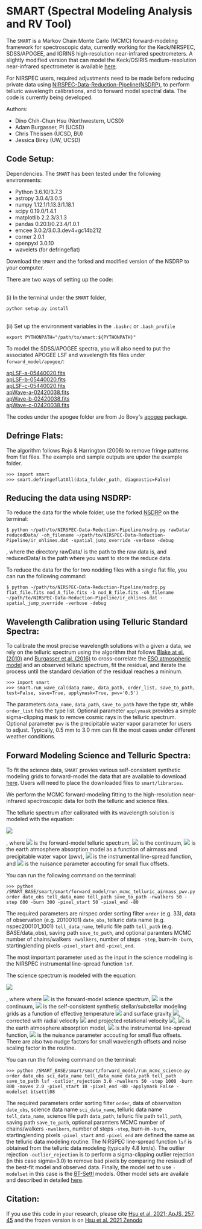 # SMART (Spectral Modeling Analysis and RV Tool)
The `SMART` is a Markov Chain Monte Carlo (MCMC) forward-modeling framework for spectroscopic data, currently working for the Keck/NIRSPEC, SDSS/APOGEE, and IGRINS high-resolution near-infrared spectrometers. A slightly modified version that can model the Keck/OSIRIS medium-resolution near-infrared spectrometer is available [here](https://github.com/ctheissen/osiris_fmp).

For NIRSPEC users, required adjustments need to be made before reducing private data using [NIRSPEC-Data-Reduction-Pipeline(NSDRP)](https://github.com/Keck-DataReductionPipelines/NIRSPEC-Data-Reduction-Pipeline), to perform telluric wavelength calibrations, and to forward model spectral data. The code is currently being developed.

Authors:
* Dino Chih-Chun Hsu (Northwestern, UCSD)
* Adam Burgasser, PI (UCSD)
* Chris Theissen (UCSD, BU)
* Jessica Birky (UW, UCSD)

## Code Setup:
Dependencies. The `SMART` has been tested under the following environments:
* Python 3.6.10/3.7.3
* astropy 3.0.4/3.0.5
* numpy 1.12.1/1.13.3/1.18.1
* scipy 0.19.0/1.4.1
* matplotlib 2.2.3/3.1.3
* pandas 0.20.1/0.23.4/1.0.1
* emcee 3.0.2/3.0.3.dev4+gc14b212
* corner 2.0.1
* openpyxl 3.0.10
* wavelets (for defringeflat)

Download the `SMART` and the forked and modified version of the NSDRP to your computer.

There are two ways of setting up the code:

<br/>(i) In the terminal under the `SMART` folder, 

```
python setup.py install
```

<br/>(ii) Set up the environment variables in the `.bashrc` or `.bash_profile`

```
export PYTHONPATH="/path/to/smart:${PYTHONPATH}"
```

To model the SDSS/APOGEE spectra, you will also need to put the associated APOGEE LSF and wavelength fits files under `forward_model/apogee/`:

[apLSF-a-05440020.fits](https://dr13.sdss.org/sas/dr13/apogee/spectro/redux/r6/cal/lsf/apLSF-a-05440020.fits)<br/>
[apLSF-b-05440020.fits](https://dr13.sdss.org/sas/dr13/apogee/spectro/redux/r6/cal/lsf/apLSF-b-05440020.fits)<br/>
[apLSF-c-05440020.fits](https://dr13.sdss.org/sas/dr13/apogee/spectro/redux/r6/cal/lsf/apLSF-c-05440020.fits)<br/>
[apWave-a-02420038.fits](https://dr13.sdss.org/sas/dr13/apogee/spectro/redux/r6/cal/wave/apWave-a-02420038.fits)<br/>
[apWave-b-02420038.fits](https://dr13.sdss.org/sas/dr13/apogee/spectro/redux/r6/cal/wave/apWave-b-02420038.fits)<br/>
[apWave-c-02420038.fits](https://dr13.sdss.org/sas/dr13/apogee/spectro/redux/r6/cal/wave/apWave-c-02420038.fits)<br/>

The codes under the apogee folder are from Jo Bovy's [apogee](https://github.com/jobovy/apogee) package.

## Defringe Flats:
The algorithm follows Rojo & Harrington (2006) to remove fringe patterns from flat files. The example and sample outputs are upder the example folder.

```
>>> import smart
>>> smart.defringeflatAll(data_folder_path, diagnostic=False)
```

## Reducing the data using NSDRP:
To reduce the data for the whole folder, use the forked [NSDRP](https://github.com/ctheissen/NIRSPEC-Data-Reduction-Pipeline) on the terminal:

```
$ python ~/path/to/NIRSPEC-Data-Reduction-Pipeline/nsdrp.py rawData/ reducedData/ -oh_filename ~/path/to/NIRSPEC-Data-Reduction-Pipeline/ir_ohlines.dat -spatial_jump_override -verbose -debug
```

, where the directory rawData/ is the path to the raw data is, and reducedData/ is the path where you want to store the reduce data.

To reduce the data for the for two nodding files with a single flat file, you can run the following command:

```
$ python ~/path/to/NIRSPEC-Data-Reduction-Pipeline/nsdrp.py flat_file.fits nod_A_file.fits -b nod_B_file.fits -oh_filename ~/path/to/NIRSPEC-Data-Reduction-Pipeline/ir_ohlines.dat -spatial_jump_override -verbose -debug
```

## Wavelength Calibration using Telluric Standard Spectra:
To calibrate the most precise wavelength solutions with a given a data, we rely on the telluric spectrum using the algorithm that follows [Blake at el. (2010)](https://ui.adsabs.harvard.edu/abs/2010ApJ...723..684B/abstract) and [Burgasser et al. (2016)](https://ui.adsabs.harvard.edu/abs/2016ApJ...827...25B/abstract) to cross-correlate the [ESO atmospheric model](https://ui.adsabs.harvard.edu/abs/2014A%26A...568A...9M/abstract) and an observed telluric spectrum, fit the residual, and iterate the process until the standard deviation of the residual reaches a mininum.

```
>>> import smart
>>> smart.run_wave_cal(data_name, data_path, order_list, save_to_path, test=False, save=True, applymask=True, pwv='0.5')
```

The parameters `data_name`, `data_path`, `save_to_path` have the type str, while `order_list` has the type list. Optional parameter `applymask` provides a simple sigma-clipping mask to remove cosmic rays in the telluric spectrum. Optional parameter `pwv` is the precipitable water vapor parameter for users to adjust. Typically, 0.5 mm to 3.0 mm can fit the most cases under different weather conditions. 

## Forward Modeling Science and Telluric Spectra:
To fit the science data, `SMART` provies various self-consistent synthetic modeling grids to forward-model the data that are available to download [here](https://drive.google.com/drive/folders/1P-NrlxdyX3nphRgN4R-4oS86BKZ4Z9th). Users will need to place the downloaded files to `smart/libraries`.

We perform the MCMC forward-modeling fitting to the high-resolution near-infrared spectroscopic data for both the telluric and science files.

The telluric spectrum after calibrated with its wavelength solution is modeled with the equation:

<img src="https://render.githubusercontent.com/render/math?math=D[p] = C[p(\lambda)] \times \Big[ T \big[ p^*(\lambda) \big] \otimes \kappa_G (\Delta \nu_{inst}(p)) \Big] + C_{flux}.">

, where <img src="https://render.githubusercontent.com/render/math?math=D[p]"> is the forward-model telluric spectrum, <img src="https://render.githubusercontent.com/render/math?math=C[p(\lambda)]"> is the continuum, <img src="https://render.githubusercontent.com/render/math?math=T \big[ p^*(\lambda) \big]"> is the earth atmosphere absorption model as a function of airmass and precipitable water vapor (pwv), <img src="https://render.githubusercontent.com/render/math?math=\Delta \nu_{inst}(p)"> is the instrumental line-spread function, and <img src="https://render.githubusercontent.com/render/math?math=C_{flux}"> is the nuisance parameter accouting for small flux offsets.

You can run the following command on the terminal:

```
>>> python /SMART_BASE/smart/smart/forward_model/run_mcmc_telluric_airmass_pwv.py order date_obs tell_data_name tell_path save_to_path -nwalkers 50 -step 600 -burn 300 -pixel_start 50 -pixel_end -80
```

The required parameters are nirspec order sorting filter `order` (e.g. 33), data of observation (e.g. 20100101) `date_obs`, telluric data name (e.g. nspec200101_1001) `tell_data_name`, telluric file path `tell_path` (e.g. BASE/data_obs), saving path `save_to_path`, and optional paramters MCMC number of chains/walkers `-nwalkers`, number of steps `-step`, burn-in `-burn`, starting/ending pixels `-pixel_start` and `-pixel_end`.

The most important parameter used as the input in the science modeling is the NIRSPEC instrumental line-spread function `lsf`.

The science spectrum is modeled with the equation:

<img src="https://render.githubusercontent.com/render/math?math=D[p] = C[p] \times \Bigg[ \bigg(M \Big[p^* \big(\lambda \big[ 1 + \frac{RV^*}{c}\big] \big) , T_{\text{eff}}, \log{g} \Big] \otimes \kappa_R (v\sin{i}) \bigg) \times T \big[ p^*(\lambda) \big] \Bigg] \otimes \kappa_G (\Delta \nu_{inst}) + C_{flux}">

, where where <img src="https://render.githubusercontent.com/render/math?math=D[p]"> is the forward-model science spectrum, <img src="https://render.githubusercontent.com/render/math?math=C[p(\lambda)]"> is the continuum, <img src="https://render.githubusercontent.com/render/math?math=M \big[ p^*(\lambda) \big]"> is the self-consistent synthetic stellar/substellar modeling grids as a function of effective temperature <img src="https://render.githubusercontent.com/render/math?math=T_{\text{eff}}"> and surface gravity <img src="https://render.githubusercontent.com/render/math?math=\log{g}">, corrected with radial velocity <img src="https://render.githubusercontent.com/render/math?math=RV"> and projected rotational velocity <img src="https://render.githubusercontent.com/render/math?math=v\sin{i}">, <img src="https://render.githubusercontent.com/render/math?math=[ T \big[ p^*(\lambda) \big]"> is the earth atmosphere absorption model, <img src="https://render.githubusercontent.com/render/math?math=\Delta \nu_{inst}(p)"> is the instrumental line-spread function, <img src="https://render.githubusercontent.com/render/math?math=C_{flux}"> is the nuisance parameter accouting for small flux offsets. There are also two nudge factors for small wavelength offsets and noise scaling factor in the routine.

You can run the following command on the terminal:

```
>>> python /SMART_BASE/smart/smart/forward_model/run_mcmc_science.py order date_obs sci_data_name tell_data_name data_path tell_path save_to_path lsf -outlier_rejection 3.0 -nwalkers 50 -step 1000 -burn 800 -moves 2.0 -pixel_start 10 -pixel_end -80 -applymask False -modelset btsettl08
```

The required parameters order sorting filter `order`, data of observation `date_obs`, science data name `sci_data_name`, telluric data name `tell_data_name`, science file path `data_path`, telluric file path `tell_path`, saving path `save_to_path`, optional paramters MCMC number of chains/walkers `-nwalkers`, number of steps `-step`, burn-in `-burn`, starting/ending pixels `-pixel_start` and `-pixel_end` are defined the same as the telluric data modeling routine. The NIRSPEC line-spread function `lsf` is obtained from the telluric data modeling (typically 4.8 km/s). The outlier rejection `-outlier_rejection` is to perform a sigma-clipping outlier rejection (in this case sigma=3.0) to remove bad pixels by comparing the resiaudl of the best-fit model and observed data. Finally, the model set to use `-modelset` in this case is the [BT-Settl](https://ui.adsabs.harvard.edu/abs/2012RSPTA.370.2765A/abstract) models. Other model sets are availale and described in detailed [here](https://github.com/chihchunhsu/smart/tree/master/smart/libraries).

## Citation:

If you use this code in your research, please cite [Hsu et al. 2021; ApJS, 257, 45](https://ui.adsabs.harvard.edu/abs/2021ApJS..257...45H/abstract) and the frozen version is on [Hsu et al. 2021 Zenodo](https://ui.adsabs.harvard.edu/abs/2021zndo...4765258H/abstract)


